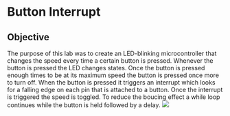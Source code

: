# Button Interrupt
## Objective
The purpose of this lab was to create an LED-blinking microcontroller that changes the speed every time a certain button is pressed.  Whenever the button is pressed the LED changes states.  Once the button is pressed enough times to be at its maximum speed the button is pressed once more to turn off.  When the button is pressed it triggers an interrupt which looks for a falling edge on each pin that is attached to a button.  Once the interrupt is triggered the speed is toggled.  To reduce the boucing effect a while loop continues while the button is held followed by a delay.
![](https://media.giphy.com/media/l1J9PbAA97nCNRTtS/giphy.gif)
